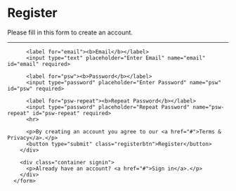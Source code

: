 <!DOCTYPE html>
<html lang="en">
<head>
    <meta charset="UTF-8">
    <meta name="viewport" content="width=device-width, initial-scale=1.0">
    <title>Document</title>
    <link rel="stylesheet" href="style.css">
</head>
<body>
    <form action="action_page.php">
        <div class="container">
          <h1>Register</h1>
          <p>Please fill in this form to create an account.</p>
          <hr>
      
          <label for="email"><b>Email</b></label>
          <input type="text" placeholder="Enter Email" name="email" id="email" required>
      
          <label for="psw"><b>Password</b></label>
          <input type="password" placeholder="Enter Password" name="psw" id="psw" required>
      
          <label for="psw-repeat"><b>Repeat Password</b></label>
          <input type="password" placeholder="Repeat Password" name="psw-repeat" id="psw-repeat" required>
          <hr>
      
          <p>By creating an account you agree to our <a href="#">Terms & Privacy</a>.</p>
          <button type="submit" class="registerbtn">Register</button>
        </div>
      
        <div class="container signin">
          <p>Already have an account? <a href="#">Sign in</a>.</p>
        </div>
      </form>
</body>
</html>
